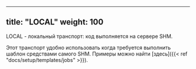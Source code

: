 
---
title: "LOCAL"
weight: 100
---

LOCAL - локальный транспорт: код выполняется на сервере SHM.

Этот транспорт удобно использовать когда требуется выполнить шаблон средствами самого SHM.
Примеры можно найти [здесь]({{< ref "docs/setup/templates/jobs" >}}).


